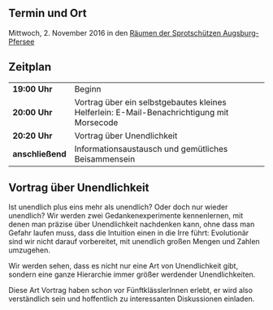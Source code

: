 ## Termin und Ort
Mittwoch, 2. November 2016 in den [Räumen der Sprotschützen Augsburg-Pfersee](/Treffen/Treffpunkt/)

## Zeitplan
|||
|-|-|
|__19:00 Uhr__|Beginn|
|__20:00 Uhr__|Vortrag über ein selbstgebautes kleines Helferlein: E-Mail-Benachrichtigung mit Morsecode|
|__20:20 Uhr__|Vortrag über Unendlichkeit|
|__anschließend__|Informationsaustausch und gemütliches Beisammensein|

## Vortrag über Unendlichkeit

Ist unendlich plus eins mehr als unendlich? Oder doch nur wieder
unendlich? Wir werden zwei Gedankenexperimente kennenlernen, mit denen
man präzise über Unendlichkeit nachdenken kann, ohne dass man Gefahr
laufen muss, dass die Intuition einen in die Irre führt: Evolutionär
sind wir nicht darauf vorbereitet, mit unendlich großen Mengen und
Zahlen umzugehen.

Wir werden sehen, dass es nicht nur eine Art von Unendlichkeit gibt,
sondern eine ganze Hierarchie immer größer werdender Unendlichkeiten.

Diese Art Vortrag haben schon vor FünftklässlerInnen erlebt, er wird also
verständlich sein und hoffentlich zu interessanten Diskussionen
einladen.
